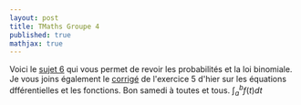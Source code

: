 ```yaml
---
layout: post
title: TMaths Groupe 4
published: true
mathjax: true
---
```


Voici le [sujet 6](https://github.com/raveluz/raveluz.github.io/blob/master/pdf/Jour5.pdf) qui vous permet de revoir les probabilités et la loi binomiale. 
Je vous joins également le [corrigé](https://github.com/raveluz/raveluz.github.io/blob/master/pdf/Correction.Jour5.pdf) de l'exercice 5 d'hier sur les équations dfférentielles et les fonctions. Bon samedi à toutes et tous.
$\int_a^bf(t)dt$


